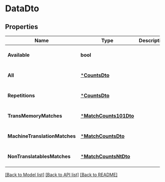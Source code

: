 # DataDto

## Properties
Name | Type | Description | Notes
------------ | ------------- | ------------- | -------------
**Available** | **bool** |  | [optional] [default to null]
**All** | [***CountsDto**](CountsDto.md) |  | [optional] [default to null]
**Repetitions** | [***CountsDto**](CountsDto.md) |  | [optional] [default to null]
**TransMemoryMatches** | [***MatchCounts101Dto**](MatchCounts101Dto.md) |  | [optional] [default to null]
**MachineTranslationMatches** | [***MatchCountsDto**](MatchCountsDto.md) |  | [optional] [default to null]
**NonTranslatablesMatches** | [***MatchCountsNtDto**](MatchCountsNTDto.md) |  | [optional] [default to null]

[[Back to Model list]](../README.md#documentation-for-models) [[Back to API list]](../README.md#documentation-for-api-endpoints) [[Back to README]](../README.md)


